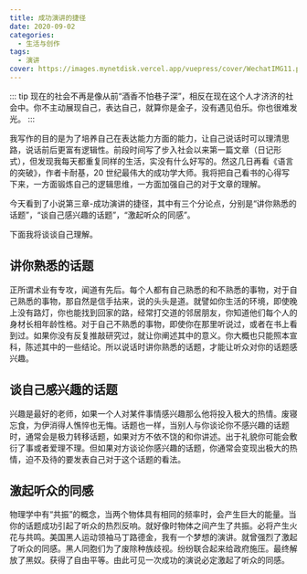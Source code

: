 ```yaml
---
title: 成功演讲的捷径
date: 2020-09-02
categories: 
  - 生活与创作
tags:
  - 演讲
cover: https://images.mynetdisk.vercel.app/vuepress/cover/WechatIMG11.png
---
```


::: tip
现在的社会不再是像从前“酒香不怕巷子深”，相反在现在这个人才济济的社会中。你不主动展现自己，表达自己，就算你是金子，没有遇见伯乐。你也很难发光。
:::

<!-- more -->

我写作的目的是为了培养自己在表达能力方面的能力，让自己说话时可以理清思路，说话前后更富有逻辑性。前段时间写了步入社会以来第一篇文章（日记形式），但发现我每天都重复同样的生活，实没有什么好写的。然这几日再看《语言的突破》，作者卡耐基，20 世纪最伟大的成功学大师。我将把自己看书的心得写下来，一方面锻炼自己的逻辑思维，一方面加强自己的对于文章的理解。

今天看到了小说第三章-成功演讲的捷径，其中有三个分论点，分别是“讲你熟悉的话题”，“谈自己感兴趣的话题”，“激起听众的同感”。

下面我将谈谈自己理解。

## 讲你熟悉的话题

正所谓术业有专攻，闻道有先后。每个人都有自己熟悉的和不熟悉的事物，对于自己熟悉的事物，那自然是信手拈来，说的头头是道。就譬如你生活的环境，即使晚上没有路灯，你也能找到回家的路，经常打交道的邻居朋友，你知道他们每个人的身材长相年龄性格。对于自己不熟悉的事物，即使你在那里听说过，或者在书上看到过。如果你没有反复推敲研究过，就让你阐述其中的意义。你大概也只能照本宣科，陈述其中的一些结论。所以说话时讲你熟悉的话题，才能让听众对你的话题感兴趣。

## 谈自己感兴趣的话题

兴趣是最好的老师，如果一个人对某件事情感兴趣那么他将投入极大的热情。废寝忘食，为伊消得人憔悴也无悔。话题也一样，当别人与你谈论你不感兴趣的话题时，通常会是极力转移话题，如果对方不依不饶的和你讲述。出于礼貌你可能会敷衍了事或者爱理不理。但如果对方谈论你感兴趣的话题，你通常会变现出极大的热情，迫不及待的要发表自己对于这个话题的看法。

## 激起听众的同感

物理学中有“共振”的概念，当两个物体具有相同的频率时，会产生巨大的能量。当你的话题成功引起了听众的热烈反响。就好像时物体之间产生了共振。必将产生火花与共鸣。美国黑人运动领袖马丁路德金，我有一个梦想的演讲。就曾强烈了激起了听众的同感。黑人同胞们为了废除种族歧视。纷纷联合起来给政府施压。最终解放了黑奴。获得了自由平等。由此可见一次成功的演说必定激起了听众的同感。

